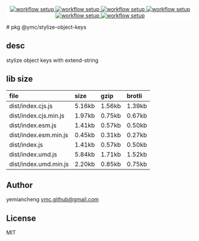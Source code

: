 <p align="center" style="background:white;">
<!-- github workflow stat:s -->
<!-- one line and center  -->
  <a href="https://github.com/YMC-GitHub">
    <img alt="workflow setup" src="https://img.shields.io/static/v1?label=pkg&message=done&color=ff69b4&style=flat-square" />
  </a>
  <a href="https://github.com/YMC-GitHub">
    <img alt="workflow setup" src="https://img.shields.io/static/v1?label=cod&message=done&color=ff69b4&style=flat-square" />
  </a>
    <a href="https://github.com/YMC-GitHub">
    <img alt="workflow setup" src="https://img.shields.io/static/v1?label=dep&message=done&color=ff69b4&style=flat-square" />
  </a>
  <a href="https://github.com/YMC-GitHub">
    <img alt="workflow setup" src="https://img.shields.io/static/v1?label=lin&message=done&color=ff69b4&style=flat-square" />
  </a>
    <a href="https://github.com/YMC-GitHub">
    <img alt="workflow setup" src="https://img.shields.io/static/v1?label=tes&message=fail&color=ff69b4&style=flat-square" />
  </a>
      <a href="https://github.com/YMC-GitHub">
    <img alt="workflow setup" src="https://img.shields.io/static/v1?label=pro&message=done&color=ff69b4&style=flat-square" />
  </a>


  <!-- https://img.shields.io/badge/<LABEL>-<MESSAGE>-<COLOR> -->
  <!-- https://img.shields.io/static/v1?label=<LABEL>&message=<MESSAGE>&color=<COLOR> -->
<!-- github workflow stat:e -->
</p>
# pkg @ymc/stylize-object-keys

## desc
stylize object keys with extend-string

## lib size  
file | size | gzip | brotli
:---- | :---- | :---- | :----
dist/index.cjs.js | 5.16kb | 1.56kb | 1.39kb
dist/index.cjs.min.js | 1.97kb | 0.75kb | 0.67kb
dist/index.esm.js | 1.41kb | 0.57kb | 0.50kb
dist/index.esm.min.js | 0.45kb | 0.31kb | 0.27kb
dist/index.js | 1.41kb | 0.57kb | 0.50kb
dist/index.umd.js | 5.84kb | 1.71kb | 1.52kb
dist/index.umd.min.js | 2.20kb | 0.85kb | 0.75kb

## Author
yemiancheng <ymc.github@gmail.com>

## License
MIT